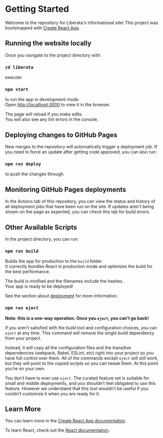 # Getting Started

Welcome to the repository for Liberata's informational site!
This project was bootstrapped with [Create React App](https://github.com/facebook/create-react-app).

## Running the website locally

Once you navigate to the project directory with:

### `cd liberata`

execute:

### `npm start`

to run the app in development mode.\
Open [http://localhost:3000](http://localhost:3000) to view it in the browser.

The page will reload if you make edits.\
You will also see any lint errors in the console.

## Deploying changes to GitHub Pages

New merges to the repository will automatically trigger a deployment job. If you need to force an update after getting code approved, you can also run:

### `npm run deploy`

to push the changes through.

## Monitoring GitHub Pages deployments

In the Actions tab of this repository, you can view the status and history of all deployment jobs that have been run on the site. If updates aren't being shown on the page as expected, you can check this tab for build errors.

## Other Available Scripts

In the project directory, you can run:

### `npm run build`

Builds the app for production to the `build` folder.\
It correctly bundles React in production mode and optimizes the build for the best performance.

The build is minified and the filenames include the hashes.\
Your app is ready to be deployed!

See the section about [deployment](https://facebook.github.io/create-react-app/docs/deployment) for more information.

### `npm run eject`

**Note: this is a one-way operation. Once you `eject`, you can’t go back!**

If you aren’t satisfied with the build tool and configuration choices, you can `eject` at any time. This command will remove the single build dependency from your project.

Instead, it will copy all the configuration files and the transitive dependencies (webpack, Babel, ESLint, etc) right into your project so you have full control over them. All of the commands except `eject` will still work, but they will point to the copied scripts so you can tweak them. At this point you’re on your own.

You don’t have to ever use `eject`. The curated feature set is suitable for small and middle deployments, and you shouldn’t feel obligated to use this feature. However we understand that this tool wouldn’t be useful if you couldn’t customize it when you are ready for it.

## Learn More

You can learn more in the [Create React App documentation](https://facebook.github.io/create-react-app/docs/getting-started).

To learn React, check out the [React documentation](https://reactjs.org/).
